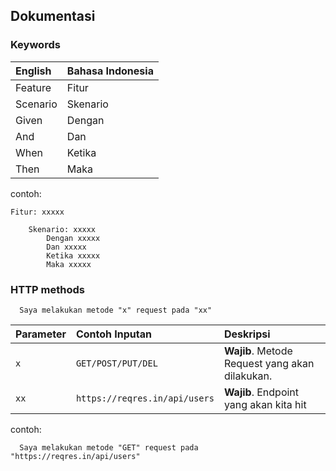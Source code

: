 
## Dokumentasi

### Keywords

| English | Bahasa Indonesia |
| :----- | :----- |
| Feature | Fitur |
| Scenario | Skenario |
| Given | Dengan |
| And | Dan |
| When | Ketika |
| Then | Maka |

contoh:
```gherkin
Fitur: xxxxx

    Skenario: xxxxx
        Dengan xxxxx
        Dan xxxxx
        Ketika xxxxx
        Maka xxxxx
```

### HTTP methods

```gherkin
  Saya melakukan metode "x" request pada "xx"
```

| Parameter | Contoh Inputan     | Deskripsi                |
| :----- | :----- | :----- |
| `x` | `GET/POST/PUT/DEL` | **Wajib**. Metode Request yang akan dilakukan. |
| `xx` | `https://reqres.in/api/users` | **Wajib**. Endpoint yang akan kita hit

contoh:
```gherkin
  Saya melakukan metode "GET" request pada "https://reqres.in/api/users"
```